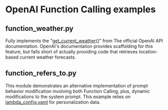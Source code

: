 # OpenAI Function Calling examples

## function_weather.py

Fully implements the "[get_current_weather()](https://platform.openai.com/docs/guides/function-calling)" from The official OpenAI API documentation. OpenAI's documentation provides scaffolding for this feature, but falls short of actually providing code that retrieves location-based current weather forecasts.

## function_refers_to.py

This module demonstrates an alternative implementation of prompt behavior modification involving both Function Calling, plus, dynamic modifications to the system prompt. This example relies on [lambda_config.yaml](./lambda_config.yaml) for personalization data.
